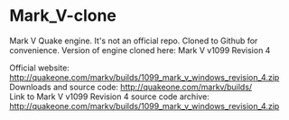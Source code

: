 # Mark_V-clone
 Mark V Quake engine. It's not an official repo. Cloned to Github for convenience.
 Version of engine cloned here: Mark V v1099 Revision 4
 
 
Official website: http://quakeone.com/markv/builds/1099_mark_v_windows_revision_4.zip  
Downloads and source code: http://quakeone.com/markv/builds/  
Link to Mark V v1099 Revision 4 source code archive: http://quakeone.com/markv/builds/1099_mark_v_windows_revision_4.zip
